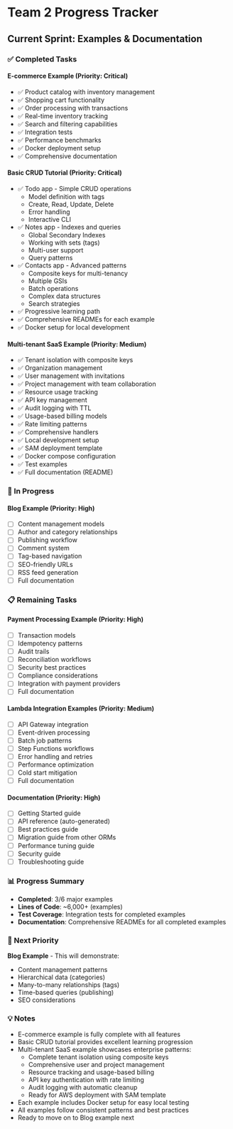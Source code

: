 # Team 2 Progress Tracker

## Current Sprint: Examples & Documentation

### ✅ Completed Tasks

#### E-commerce Example (Priority: Critical)
- ✅ Product catalog with inventory management
- ✅ Shopping cart functionality  
- ✅ Order processing with transactions
- ✅ Real-time inventory tracking
- ✅ Search and filtering capabilities
- ✅ Integration tests
- ✅ Performance benchmarks
- ✅ Docker deployment setup
- ✅ Comprehensive documentation

#### Basic CRUD Tutorial (Priority: Critical)
- ✅ Todo app - Simple CRUD operations
  - Model definition with tags
  - Create, Read, Update, Delete
  - Error handling
  - Interactive CLI
- ✅ Notes app - Indexes and queries
  - Global Secondary Indexes
  - Working with sets (tags)
  - Multi-user support
  - Query patterns
- ✅ Contacts app - Advanced patterns
  - Composite keys for multi-tenancy
  - Multiple GSIs
  - Batch operations
  - Complex data structures
  - Search strategies
- ✅ Progressive learning path
- ✅ Comprehensive READMEs for each example
- ✅ Docker setup for local development

#### Multi-tenant SaaS Example (Priority: Medium)
- ✅ Tenant isolation with composite keys
- ✅ Organization management
- ✅ User management with invitations
- ✅ Project management with team collaboration
- ✅ Resource usage tracking
- ✅ API key management
- ✅ Audit logging with TTL
- ✅ Usage-based billing models
- ✅ Rate limiting patterns
- ✅ Comprehensive handlers
- ✅ Local development setup
- ✅ SAM deployment template
- ✅ Docker compose configuration
- ✅ Test examples
- ✅ Full documentation (README)

### 🚧 In Progress

#### Blog Example (Priority: High)
- [ ] Content management models
- [ ] Author and category relationships
- [ ] Publishing workflow
- [ ] Comment system
- [ ] Tag-based navigation
- [ ] SEO-friendly URLs
- [ ] RSS feed generation
- [ ] Full documentation

### 📋 Remaining Tasks

#### Payment Processing Example (Priority: High)
- [ ] Transaction models
- [ ] Idempotency patterns
- [ ] Audit trails
- [ ] Reconciliation workflows
- [ ] Security best practices
- [ ] Compliance considerations
- [ ] Integration with payment providers
- [ ] Full documentation

#### Lambda Integration Examples (Priority: Medium)
- [ ] API Gateway integration
- [ ] Event-driven processing
- [ ] Batch job patterns
- [ ] Step Functions workflows
- [ ] Error handling and retries
- [ ] Performance optimization
- [ ] Cold start mitigation
- [ ] Full documentation

#### Documentation (Priority: High)
- [ ] Getting Started guide
- [ ] API reference (auto-generated)
- [ ] Best practices guide
- [ ] Migration guide from other ORMs
- [ ] Performance tuning guide
- [ ] Security guide
- [ ] Troubleshooting guide

### 📊 Progress Summary

- **Completed**: 3/6 major examples
- **Lines of Code**: ~6,000+ (examples)
- **Test Coverage**: Integration tests for completed examples
- **Documentation**: Comprehensive READMEs for all completed examples

### 🎯 Next Priority

**Blog Example** - This will demonstrate:
- Content management patterns
- Hierarchical data (categories)
- Many-to-many relationships (tags)
- Time-based queries (publishing)
- SEO considerations

### 💡 Notes

- E-commerce example is fully complete with all features
- Basic CRUD tutorial provides excellent learning progression
- Multi-tenant SaaS example showcases enterprise patterns:
  - Complete tenant isolation using composite keys
  - Comprehensive user and project management
  - Resource tracking and usage-based billing
  - API key authentication with rate limiting
  - Audit logging with automatic cleanup
  - Ready for AWS deployment with SAM template
- Each example includes Docker setup for easy local testing
- All examples follow consistent patterns and best practices
- Ready to move on to Blog example next
